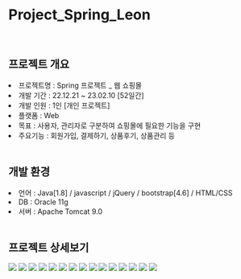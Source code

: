 # Project_Spring_Leon

<br>
<h2>프로젝트 개요</h2>
<li>프로젝트명 : Spring 프로젝트 _ 웹 쇼핑몰</li>
<li>개발 기간 : 22.12.21 ~ 23.02.10 [52일간] </li>
<li>개발 인원 : 1인 [개인 프로젝트]</li>
<li>플랫폼 : Web </li>
<li>목표 : 사용자, 관리자로 구분하여 쇼핑몰에 필요한 기능을 구현 </li>
<li>주요기능 : 회원가입, 결제하기, 상품후기, 상품관리 등</li>
<br>

<h2>개발 환경</h2>
<li>언어 : Java[1.8] / javascript / jQuery / bootstrap[4.6] / HTML/CSS</li>
<li>DB : Oracle 11g </li>
<li>서버 : Apache Tomcat 9.0</li>
<br>

<h2>프로젝트 상세보기</h2>

<img src = https://user-images.githubusercontent.com/109928969/221925135-9dc96f87-0487-4fb9-bf01-73c489786ea3.jpg>
<img src = https://user-images.githubusercontent.com/109928969/221925563-393fdb54-6b57-4a09-9abc-bb5118c98d49.jpg>
<img src = https://user-images.githubusercontent.com/109928969/221925577-23946514-db3d-4a10-950b-66e8f514fef9.jpg>
<img src = https://user-images.githubusercontent.com/109928969/221925586-def651c0-2ba6-4b83-b230-0f0506732688.jpg>
<img src = https://user-images.githubusercontent.com/109928969/221925600-55318192-9661-4f60-ae21-412b90b591fd.jpg>
<img src = https://user-images.githubusercontent.com/109928969/221925612-9f9ba915-5ea4-4fb7-9a2e-0951504d4566.jpg>
<img src = https://user-images.githubusercontent.com/109928969/221925615-ed55af89-7d8f-4dda-8722-9773bbd14ee0.jpg>
<img src = https://user-images.githubusercontent.com/109928969/221925618-ad2ebd73-6178-4d42-9153-dd7b249960eb.jpg>
<img src = https://user-images.githubusercontent.com/109928969/221925624-7ecce40d-a17a-4b1c-9a65-6a99611c7fe4.jpg>
<img src = https://user-images.githubusercontent.com/109928969/221925627-fce00dc2-f031-410c-8639-c4122848e774.jpg>
<img src = https://user-images.githubusercontent.com/109928969/221925630-f5507302-a562-47f3-acac-dbb200eb4056.jpg>
<img src = https://user-images.githubusercontent.com/109928969/221925632-522a0c41-b5b0-4d4d-aa18-01ebba95fcc6.jpg>
<img src = https://user-images.githubusercontent.com/109928969/221925636-a7263801-d58a-4324-ad8b-302ffe94ecbe.jpg>
<img src = https://user-images.githubusercontent.com/109928969/221925638-6248e62f-d034-4aa4-8aff-92ade2ee49f3.jpg>
<img src = https://user-images.githubusercontent.com/109928969/221925642-57e80e27-a32c-472f-b735-d01495e7d178.jpg>



